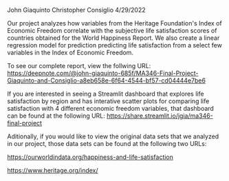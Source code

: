 John Giaquinto
Christopher Consiglio
4/29/2022

Our project analyzes how variables from the Heritage Foundation's Index of Economic Freedom correlate with the subjective life satisfaction scores of countries obtained 
for the World Happiness Report. We also create a linear regression model for prediction predicting life satisfaction from a select few variables in the Index of Economic 
Freedom.

To see our complete report, view the follwing URL: 
https://deepnote.com/@john-giaquinto-685f/MA346-Final-Project-Giaquinto-and-Consiglio-a8eb658e-6f64-4544-bf57-cd04444e7be6

If you are interested in seeing a Streamlit dashboard that explores life satisfaction by region and has interative scatter plots for comparing life satisfaction with 
4 different economic freedom variables, that dashboard can be found at the following URL: https://share.streamlit.io/jgia/ma346-final-project

Aditionally, if you would like to view the original data sets that we analyzed in our project, those data sets can be found at the following two URLs:

https://ourworldindata.org/happiness-and-life-satisfaction

https://www.heritage.org/index/